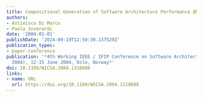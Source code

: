 ```yaml
---
title: Compositional Generation of Software Architecture Performance QN Models
authors:
- Antinisca Di Marco
- Paola Inverardi
date: '2004-01-01'
publishDate: '2024-09-19T12:50:39.137529Z'
publication_types:
- paper-conference
publication: '*4th Working IEEE / IFIP Conference on Software Architecture (WICSA
  2004), 12-15 June 2004, Oslo, Norway*'
doi: 10.1109/WICSA.2004.1310688
links:
- name: URL
  url: https://doi.org/10.1109/WICSA.2004.1310688
---
```

